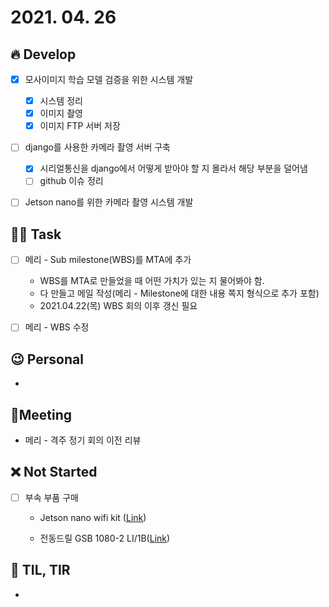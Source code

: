 # 2021. 04. 26

## 🔥 Develop

- [x] 모사이미지 학습 모델 검증을 위한 시스템 개발
  - [x] 시스템 정리
  - [x] 이미지 촬영
  - [x] 이미지 FTP 서버 저장
- [ ] django를 사용한 카메라 촬영 서버 구축
  - [x] 시리얼통신을 django에서 어떻게 받아야 할 지 몰라서 해당 부분을 덜어냄
  - [ ] github 이슈 정리
- [ ] Jetson nano를 위한 카메라 촬영 시스템 개발



##  🏳‍🌈 Task

- [ ] 메리 - Sub milestone(WBS)를 MTA에 추가
  * WBS를 MTA로 만들었을 때 어떤 가치가 있는 지 물어봐야 함.
  * 다 만들고 메일 작성(메리 - Milestone에 대한 내용 쪽지 형식으로 추가 포함)
  * 2021.04.22(목) WBS 회의 이후 갱신 필요
- [ ] 메리 - WBS 수정





## 😉 Personal

* 




## :dizzy: ​Meeting

* 메리 - 격주 정기 회의 이전 리뷰



## ❌ Not Started


- [ ] 부속 부품 구매
  * Jetson nano wifi kit ([Link](http://www.11st.co.kr/products/2848421202?utm_medium=%EA%B2%80%EC%83%89&gclid=Cj0KCQjw9_mDBhCGARIsAN3PaFN4CP-BlztWIfzYbHCUW4vsZkBcSfyv7saGJ-KUBJ1OvuiC1JpEIq0aAu_tEALw_wcB&utm_source=%EA%B5%AC%EA%B8%80_PC_S_%EC%87%BC%ED%95%91&utm_campaign=%EA%B5%AC%EA%B8%80%EC%87%BC%ED%95%91PC+%EC%B6%94%EA%B0%80%EC%9E%91%EC%97%85&utm_term=))

  * 전동드릴 GSB 1080-2 LI/1B([Link](https://ohou.se/productions/199094/selling?utm_source=google_shop&utm_medium=cpc&utm_campaign=commerce&utm_content=ssc&utm_term=199094&source=14&affect_type=UtmUrl&gclid=CjwKCAjwmv-DBhAMEiwA7xYrdyHUASUUmLNkt1crd2bhOJ_9X3pndg7phBWmxl7z5Y_ab2l2bFHi4RoCIWYQAvD_BwE))




## 📸 TIL, TIR

* 
